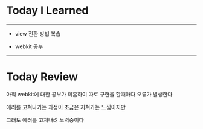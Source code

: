 # Today I Learned

---

- view 전환 방법 복습

- webkit 공부

---

# Today Review

아직 webkit에 대한 공부가 미흡하여 따로 구현을 할때마다 오류가 발생한다

에러를 고쳐나가는 과정이 조금은 지쳐가는 느낌이지만

그래도 에러를 고쳐내려 노력중이다